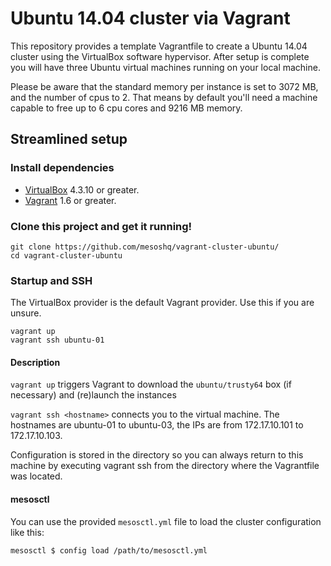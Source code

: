 # Ubuntu 14.04 cluster via Vagrant

This repository provides a template Vagrantfile to create a Ubuntu 14.04 cluster using the VirtualBox software hypervisor.
After setup is complete you will have three Ubuntu virtual machines running on your local machine.  

Please be aware that the standard memory per instance is set to 3072 MB, and the number of cpus to 2. That means by default you'll need a machine capable to free up to 6 cpu cores and 9216 MB memory.  

## Streamlined setup

### Install dependencies

* [VirtualBox][virtualbox] 4.3.10 or greater.
* [Vagrant][vagrant] 1.6 or greater.

### Clone this project and get it running!

```
git clone https://github.com/mesoshq/vagrant-cluster-ubuntu/
cd vagrant-cluster-ubuntu
```

### Startup and SSH

The VirtualBox provider is the default Vagrant provider. Use this if you are unsure.

```
vagrant up
vagrant ssh ubuntu-01
```

#### Description

`vagrant up` triggers Vagrant to download the `ubuntu/trusty64` box (if necessary) and (re)launch the instances

`vagrant ssh <hostname>` connects you to the virtual machine. The hostnames are ubuntu-01 to ubuntu-03, the IPs are from 172.17.10.101 to 172.17.10.103.

Configuration is stored in the directory so you can always return to this machine by executing vagrant ssh from the directory where the Vagrantfile was located.

#### mesosctl

You can use the provided `mesosctl.yml` file to load the cluster configuration like this:

    mesosctl $ config load /path/to/mesosctl.yml

[virtualbox]: https://www.virtualbox.org/
[vagrant]: https://www.vagrantup.com/downloads.html
